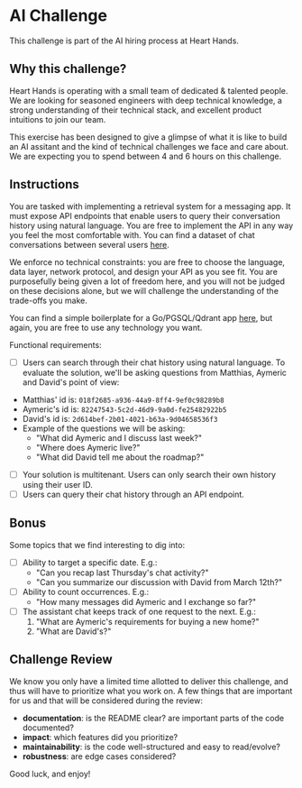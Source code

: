 # AI Challenge

This challenge is part of the AI hiring process at Heart Hands.

## Why this challenge?

Heart Hands is operating with a small team of dedicated & talented people. We
are looking for seasoned engineers with deep technical knowledge, a strong
understanding of their technical stack, and excellent product intuitions to join
our team.

This exercise has been designed to give a glimpse of what it is like to build an
AI assitant and the kind of technical challenges we face and care about. We are
expecting you to spend between 4 and 6 hours on this challenge.

## Instructions

You are tasked with implementing a retrieval system for a messaging app. It must
expose API endpoints that enable users to query their conversation history using
natural language. You are free to implement the API in any way you feel the most
comfortable with. You can find a dataset of chat conversations between several
users
[here](https://github.com/hearthandsinc/challenges/blob/main/ai/chats.json).

We enforce no technical constraints: you are free to choose the language, data
layer, network protocol, and design your API as you see fit. You are
purposefully being given a lot of freedom here, and you will not be judged on
these decisions alone, but we will challenge the understanding of the trade-offs
you make.

You can find a simple boilerplate for a Go/PGSQL/Qdrant app
[here](https://github.com/hearthandsinc/challenges/tree/main/ai/boilterplate),
but again, you are free to use any technology you want.

Functional requirements:

- [ ] Users can search through their chat history using natural language. To
  evaluate the solution, we'll be asking questions from Matthias, Aymeric and
  David's point of view:
- Matthias' id is: `018f2685-a936-44a9-8ff4-9ef0c98289b8`
- Aymeric's id is: `82247543-5c2d-46d9-9a0d-fe25482922b5`
- David's id is: `2d614bef-2b01-4021-b63a-9d04658536f3`
- Example of the questions we will be asking:
    - "What did Aymeric and I discuss last week?"
    - "Where does Aymeric live?"
    - "What did David tell me about the roadmap?"
- [ ] Your solution is multitenant. Users can only search their own history using their user ID.
- [ ] Users can query their chat history through an API endpoint.

## Bonus

Some topics that we find interesting to dig into:

- [ ] Ability to target a specific date.
E.g.:
    - "Can you recap last Thursday's chat activity?"
    - "Can you summarize our discussion with David from March 12th?"
- [ ] Ability to count occurrences.
E.g.:
    - "How many messages did Aymeric and I exchange so far?"
- [ ] The assistant chat keeps track of one request to the next.
E.g.:
    1. "What are Aymeric's requirements for buying a new home?"
    2. "What are David's?"

## Challenge Review

We know you only have a limited time allotted to deliver this challenge, and thus will have to prioritize what you work on. A few things that are important for us and that will be considered during the review:

- **documentation**: is the README clear? are important parts of the code documented?
- **impact**: which features did you prioritize?
- **maintainability**: is the code well-structured and easy to read/evolve?
- **robustness**: are edge cases considered?

Good luck, and enjoy!
